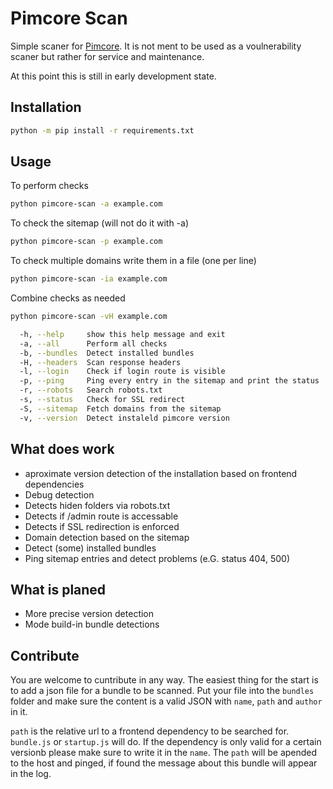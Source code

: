 # Pimcore Scan

Simple scaner for [Pimcore](https://github.com/pimcore/pimcore). It is not ment to be used as a voulnerability scaner but rather for service and maintenance.

At this point this is still in early development state.

## Installation

``` bash
python -m pip install -r requirements.txt
```

## Usage

To perform checks

``` bash
python pimcore-scan -a example.com
```

To check the sitemap (will not do it with -a)

``` bash
python pimcore-scan -p example.com
```

To check multiple domains write them in a file (one per line)

``` bash
python pimcore-scan -ia example.com
```

Combine checks as needed

``` bash
python pimcore-scan -vH example.com
```

``` bash
  -h, --help     show this help message and exit
  -a, --all      Perform all checks
  -b, --bundles  Detect installed bundles
  -H, --headers  Scan response headers
  -l, --login    Check if login route is visible
  -p, --ping     Ping every entry in the sitemap and print the status
  -r, --robots   Search robots.txt
  -s, --status   Check for SSL redirect
  -S, --sitemap  Fetch domains from the sitemap
  -v, --version  Detect instaleld pimcore version
```

## What does work
 - aproximate version detection of the installation based on frontend dependencies
 - Debug detection
 - Detects hiden folders via robots.txt
 - Detects if /admin route is accessable
 - Detects if SSL redirection is enforced
 - Domain detection based on the sitemap
 - Detect (some) installed bundles
 - Ping sitemap entries and detect problems (e.G. status 404, 500)

## What is planed
 - More precise version detection
 - Mode build-in bundle detections

## Contribute

You are welcome to cuntribute in any way. The easiest thing for the start is to add a json file for a bundle to be scanned. Put your file into the `bundles` folder and make sure the content is a valid JSON with `name`, `path` and `author` in it.

`path` is the relative url to a frontend dependency to be searched for. `bundle.js` or `startup.js` will do. If the dependency is only valid for a certain versionb please make sure to write it in the `name`. The `path` will be apended to the host and pinged, if found the message about this bundle will appear in the log.
